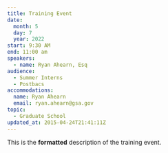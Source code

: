 ```yaml
---
title: Training Event
date:
  month: 5
  day: 7
  year: 2022
start: 9:30 AM
end: 11:00 am
speakers:
  - name: Ryan Ahearn, Esq
audience:
  - Summer Interns
  - Postbacs
accommodations:
  name: Ryan Ahearn
  email: ryan.ahearn@gsa.gov
topic:
  - Graduate School
updated_at: 2015-04-24T21:41:11Z
---
```

This is the **formatted** description of the training event.
